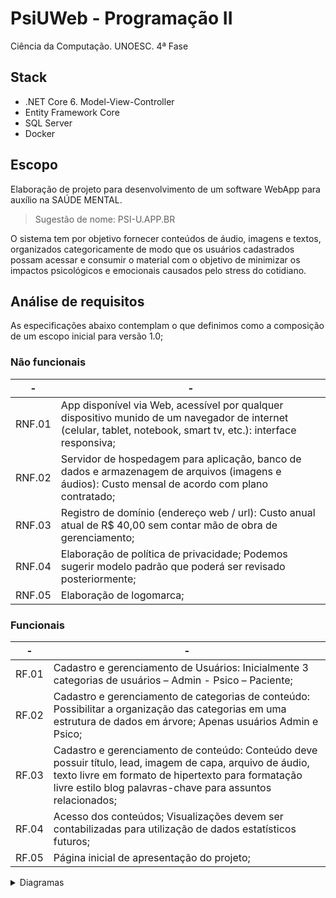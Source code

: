 # PsiUWeb - Programação II
Ciência da Computação. UNOESC. 4ª Fase

## Stack
* .NET Core 6. Model-View-Controller
* Entity Framework Core
* SQL Server
* Docker

## Escopo
Elaboração de projeto para desenvolvimento de um software WebApp para auxílio na SAÚDE MENTAL.
> Sugestão de nome: PSI-U.APP.BR

O sistema tem por objetivo fornecer conteúdos de áudio, imagens e textos, organizados categoricamente de modo
que os usuários cadastrados possam acessar e consumir o material com o objetivo de minimizar os impactos
psicológicos e emocionais causados pelo stress do cotidiano.

## Análise de requisitos
As especificações abaixo contemplam o que definimos como a composição de um escopo inicial para versão 1.0;

### Não funcionais
-|-
-|-
RNF.01 | App disponível via Web, acessível por qualquer dispositivo munido de um navegador de internet (celular, tablet, notebook, smart tv, etc.): interface responsiva;
RNF.02 | Servidor de hospedagem para aplicação, banco de dados e armazenagem de arquivos (imagens e áudios): Custo mensal de acordo com plano contratado;
RNF.03 | Registro de domínio (endereço web / url): Custo anual atual de R$ 40,00 sem contar mão de obra de gerenciamento;
RNF.04 | Elaboração de política de privacidade; Podemos sugerir modelo padrão que poderá ser revisado posteriormente;
RNF.05 | Elaboração de logomarca; 

### Funcionais
-|-
-|-
RF.01 | Cadastro e gerenciamento de Usuários: Inicialmente 3 categorias de usuários – Admin - Psico – Paciente;
RF.02 | Cadastro e gerenciamento de categorias de conteúdo: Possibilitar a organização das categorias em uma estrutura de dados em árvore; Apenas usuários Admin e Psico;
RF.03 | Cadastro e gerenciamento de conteúdo: Conteúdo deve possuir título, lead, imagem de capa, arquivo de áudio, texto livre em formato de hipertexto para formatação livre estilo blog palavras-chave para assuntos relacionados;
RF.04 | Acesso dos conteúdos; Visualizações devem ser contabilizadas para utilização de dados estatísticos futuros;
RF.05 | Página inicial de apresentação do projeto;

<details>
  <summary>Diagramas</summary>
  ## Classe
  ```mermaid
  classDiagram
    direction LR
    Enum <.. Papeis
    Papeis "1" *--> "*" PapeisUsuario
    PapeisUsuario "*" <--* "1" Usuario
    Usuario <|-- Psico
    Usuario <|-- Paciente
    Psico "1" *--> "*" Conteudo
    Paciente "1" *--> "0..*" PacienteConteudo
    Conteudo "1" *--> "0..*" PacienteConteudo
    Conteudo "1" *--> "1..*" ConteudoMidia
    Conteudo "1" *--> "1..*" ConteudoCategoria
    ConteudoCategoria "1..*" <--* "1" Categoria
    Categoria o--> Categoria
    ConteudoMidia "1..*" <--* "1" Midia

    class Enum{
        - Paciente: int
        - Admin: int
        - Psico: int
    }
    class Papeis{
        - PapeisID: int
        - Descricao: string
    }
    class PapeisUsuario{
        - Usuario: Usuario
        - Papeil: Papeis
    }
    class Usuario{
        - UsuarioID: int
        - Nome: string
        - Email: int?
        - EmailConfirmado: boolean
        - SenhaHash: string
        - SeloSeguranca: string
        - Bloqueio: boolean
        - BloqueioFim: DateTime
        - ContagemFalhasAcesso: int
        - DataCriacao: DateTime
    }
    class Psico{
        - PsicoID: int
        - Nome: string
        - CRP: string
        - Liberado: boolean
        - Usuario: Usuario
        - Endereco: Endereco
    }
    class Paciente{
        - PacienteID: int
        - Nome: string
        - DataNascimento: DateTime
        - Sexo: string
        - Peso: float
        - Altura: float
        - Cor: Cor_Raca
        - Endereco: Endereco
        - Usuario: Usuario
    }
    class PacienteConteudo{
        - PacienteConteudoID: Guid
        - ConteudoID: int
        - PacienteID: int
        - DataHora: DateTime
    }
    class Conteudo{
        - ConteudoID: int
        - Titulo: string
        - Resumo: string
        - HiperTexto: string
        - Autor_PsicoID: int
    }
    class ConteudoMidia{
        - ConteudoMidiaID: int
        - ConteudoID: int
        - MidiaID: int
    }
    class Midia{
        - MidiaID: int
        - URL: string
        - TipoMidia: string
    }
    class ConteudoCategoria{
        - ConteudoCategoriaID: int
        - CategoriaID: int
        - ConteudoID: int
    }
    class Categoria{
        - CategoriaID: int
        - Nome: string
        - CategoriaPaiId: int
    }
  ```

  ## Classe
  ![Diagrama de classe](https://i.ibb.co/Jxd7KBh/class.jpg)

  ## Caso de uso
  ![Diagrama de caso de uso](https://i.ibb.co/2vzsLt4/usecase.jpg)
</details>
